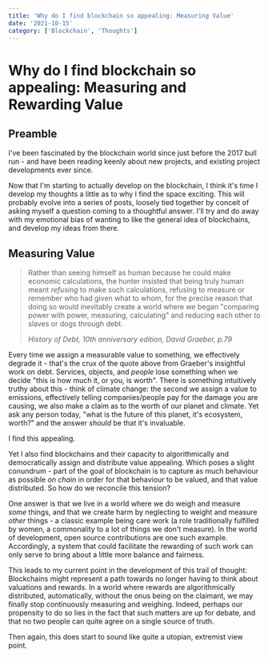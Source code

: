 ```yaml
---
title: 'Why do I find blockchain so appealing: Measuring Value'
date: '2021-10-15'
category: ['Blockchain', 'Thoughts']
---
```


# Why do I find blockchain so appealing: Measuring and Rewarding Value

## Preamble

I've been fascinated by the blockchain world since just before the 2017 bull run - and have been reading keenly about new projects, and existing project developments ever since.

Now that I'm starting to actually develop on the blockchain, I think it's time I develop my thoughts a little as to why I find the space exciting. This will probably evolve into a series of posts, loosely tied together by conceit of asking myself a question coming to a thoughtful answer. I'll try and do away with my emotional bias of wanting to like the general idea of blockchains, and develop my ideas from there.

## Measuring Value

> Rather than seeing himself as human because he could make economic calculations, the hunter insisted that being truly human meant _refusing_ to make such calculations, refusing to measure or remember who had given what to whom, for the precise reason that doing so would inevitably create a world where we began "comparing power with power, measuring, calculating" and reducing each other to slaves or dogs through debt.
>
> _History of Debt, 10th anniversary edition, David Graeber, p.79_

Every time we assign a measurable value to something, we effectively degrade it - that's the crux of the quote above from Graeber's insightful work on debt. Services, objects, and _people_ lose something when we decide "this is how much it, or you, is worth". There is something intuitively truthy about this - think of climate change: the second we assign a value to emissions, effectively telling companies/people pay for the damage you are causing, we also make a claim as to the worth of our planet and climate. Yet ask any person today, "what is the future of this planet, it's ecosystem, worth?" and the answer _should_ be that it's invaluable.

I find this appealing.

Yet I also find blockchains and their capacity to algorithmically and democratically assign and distribute value appealing. Which poses a slight conundrum - part of the goal of blockchain is to capture as much behaviour as possible _on chain_ in order for that behaviour to be valued, and that value distributed. So how do we reconcile this tension?

One answer is that we live in a world where we do weigh and measure _some_ things, and that we create harm by neglecting to weight and measure _other_ things - a classic example being care work (a role traditionally fulfilled by women, a commonality to a lot of things we don't measure). In the world of development, open source contributions are one such example. Accordingly, a system that could facilitate the rewarding of such work can only serve to bring about a little more balance and fairness.

This leads to my current point in the development of this trail of thought: Blockchains might represent a path towards no longer having to think about valuations and rewards. In a world where rewards are algorithmically distributed, automatically, without the onus being on the claimant, we may finally stop continuously measuring and weighing. Indeed, perhaps our propensity to do so lies in the fact that such matters are up for debate, and that no two people can quite agree on a single source of truth.

Then again, this does start to sound like quite a utopian, extremist view point.
